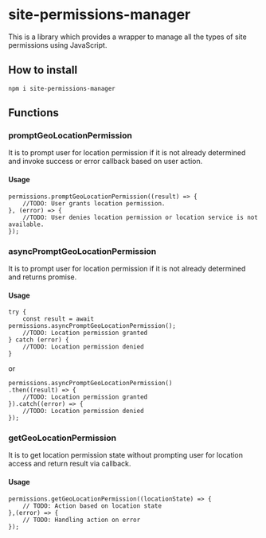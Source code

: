 # site-permissions-manager

This is a library which provides a wrapper to manage all the types of site permissions using JavaScript.

## How to install
```
npm i site-permissions-manager
```

## Functions
### promptGeoLocationPermission
It is to prompt user for location permission if it is not already determined and invoke success or error callback based on user action.

#### Usage
```
permissions.promptGeoLocationPermission((result) => {
	//TODO: User grants location permission.
}, (error) => {
	//TODO: User denies location permission or location service is not available.
});
```

### asyncPromptGeoLocationPermission

It is to prompt user for location permission if it is not already determined and returns promise.

#### Usage
```
try {
	const result = await permissions.asyncPromptGeoLocationPermission();
	//TODO: Location permission granted
} catch (error) {
	//TODO: Location permission denied
}
```

or

```
permissions.asyncPromptGeoLocationPermission()
.then((result) => {
	//TODO: Location permission granted
}).catch((error) => {
	//TODO: Location permission denied
});
```

### getGeoLocationPermission

It is to get location permission state without prompting user for location access and return result via callback.

#### Usage
```
permissions.getGeoLocationPermission((locationState) => {
	// TODO: Action based on location state
},(error) => {
	// TODO: Handling action on error
});
```
